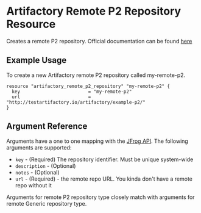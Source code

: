 # Artifactory Remote P2 Repository Resource

Creates a remote P2 repository.
Official documentation can be found [here](https://www.jfrog.com/confluence/display/JFROG/P2+Repositories)


## Example Usage
To create a new Artifactory remote P2 repository called my-remote-p2.

```hcl
resource "artifactory_remote_p2_repository" "my-remote-p2" {
  key                         = "my-remote-p2"
  url                         = "http://testartifactory.io/artifactory/example-p2/"
}
```

## Argument Reference

Arguments have a one to one mapping with the [JFrog API](https://www.jfrog.com/confluence/display/RTF/Repository+Configuration+JSON). The following arguments are supported:

* `key` - (Required) The repository identifier. Must be unique system-wide
* `description` - (Optional)
* `notes` - (Optional)
* `url` - (Required) - the remote repo URL. You kinda don't have a remote repo without it

Arguments for remote P2 repository type closely match with arguments for remote Generic repository type.